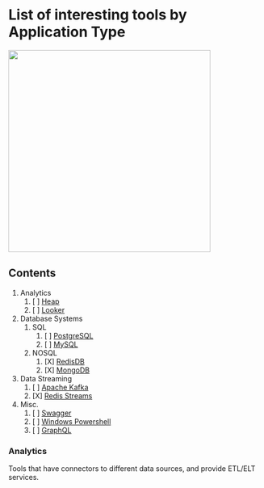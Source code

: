 # List of interesting tools by Application Type

<img src="https://octodex.github.com/images/privateinvestocat.jpg" width="400" height="400">

## Contents

1. Analytics
    1. [ ] [Heap](https://heap.io/)
    2. [ ] [Looker](https://looker.com/)
2. Database Systems
    1. SQL
        1. [ ] [PostgreSQL](https://www.postgresql.org/)
        2. [ ] [MySQL](https://www.mysql.com/)
    2. NOSQL
        1. [X] [RedisDB](https://redis.io/)
        2. [X] [MongoDB](https://www.mongodb.com/)
3. Data Streaming
    1. [ ] [Apache Kafka](https://kafka.apache.org/)
    2. [X] [Redis Streams](https://redis.io/)
4. Misc.
    1. [ ] [Swagger](https://swagger.io/)
    2. [ ] [Windows Powershell](https://docs.microsoft.com/en-us/powershell/)
    3. [ ] [GraphQL](https://graphql.org/)

### Analytics
Tools that have connectors to different data sources, and provide ETL/ELT services.


